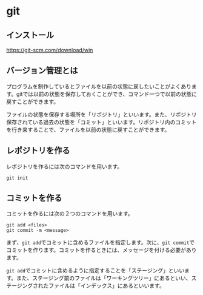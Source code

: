# git

## インストール

https://git-scm.com/download/win

## バージョン管理とは

プログラムを制作しているとファイルを以前の状態に戻したいことがよくあります。gitでは以前の状態を保存しておくことができ、コマンド一つで以前の状態に戻すことができます。

ファイルの状態を保存する場所を「リポジトリ」といいます。また、リポジトリ保存されている過去の状態を「コミット」といいます。リポジトリ内のコミットを行き来することで、ファイルを以前の状態に戻すことができます。

## レポジトリを作る

レポジトリを作るには次のコマンドを用います。

```shell
git init
```

## コミットを作る

コミットを作るには次の２つのコマンドを用います。

```shell
git add <files>
git commit -m <message>
```

まず、`git add`でコミットに含めるファイルを指定します。次に、`git commit`でコミットを作ります。コミットを作るときには、メッセージを付ける必要があります。

`git add`でコミットに含めるように指定することを「ステージング」といいます。また、ステージング前のファイルは「ワーキングツリー」にあるといい、ステージングされたファイルは「インデックス」にあるといいます。
